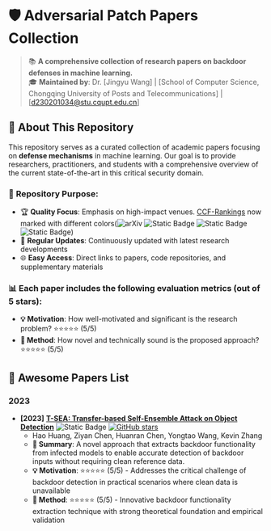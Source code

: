 # 🛡️ Adversarial Patch Papers Collection

> 📚 **A comprehensive collection of research papers on backdoor defenses in machine learning.**  
> 🎓 **Maintained by**: Dr. [Jingyu Wang] | [School of Computer Science, Chongqing University of Posts and Telecommunications] | [d230201034@stu.cqupt.edu.cn]

## 📖 About This Repository

This repository serves as a curated collection of academic papers focusing on **defense mechanisms** in machine learning. Our goal is to provide researchers, practitioners, and students with a comprehensive overview of the current state-of-the-art in this critical security domain.


### 🎯 **Repository Purpose:**
- 🏆 **Quality Focus**: Emphasis on high-impact venues. [CCF-Rankings](https://www.ccf.org.cn/en/About_CCF/Media_Center/) now marked with different colors(![arXiv](https://img.shields.io/badge/CCF_A-dc3545) ![Static Badge](https://img.shields.io/badge/CCF_B-ffc107) ![Static Badge](https://img.shields.io/badge/CCF_C-28a745) ![Static Badge](https://img.shields.io/badge/CCF_None-6c757d))
- 🔄 **Regular Updates**: Continuously updated with latest research developments
- 🌐 **Easy Access**: Direct links to papers, code repositories, and supplementary materials

### 📊 **Each paper includes the following evaluation metrics (out of 5 stars):**
- **💡 Motivation**: How well-motivated and significant is the research problem? ⭐⭐⭐⭐⭐ (5/5)
- **🔧 Method**: How novel and technically sound is the proposed approach? ⭐⭐⭐⭐⭐ (5/5)

<h2 id="awesome-papers"> 👑 Awesome Papers List </h2>

<h3 id="attacks"> 2023 </h3>

* **[2023]** **[T-SEA: Transfer-based Self-Ensemble Attack on Object Detection](https://openreview.net/forum?id=s56xikpD92)** ![Static Badge](https://img.shields.io/badge/CVPR'23-6c757d) [![GitHub stars](https://img.shields.io/github/stars/vtu81/backdoor-toolbox?style=social)]([[https://github.com/yunqing-me/AttackVLM](https://github.com/VDIGPKU/T-SEA)](https://github.com/vtu81/backdoor-toolbox)) 
  * Hao Huang, Ziyan Chen, Huanran Chen, Yongtao Wang, Kevin Zhang
  * **📝 Summary**: A novel approach that extracts backdoor functionality from infected models to enable accurate detection of backdoor inputs without requiring clean reference data.
  * **💡 Motivation**: ⭐⭐⭐⭐⭐ (5/5) - Addresses the critical challenge of backdoor detection in practical scenarios where clean data is unavailable
  * **🔧 Method**: ⭐⭐⭐⭐⭐ (5/5) - Innovative backdoor functionality extraction technique with strong theoretical foundation and empirical validation
